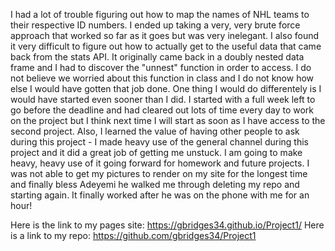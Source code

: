 I had a lot of trouble figuring out how to map the names of NHL teams to their respective ID numbers. I ended up taking a very, very brute force approach that worked so far as it goes but was very inelegant. I also found it very difficult to figure out how to actually get to the useful data that came back from the stats API. It originally came back in a doubly nested data frame and I had to discover the "unnest" function in order to access. I do not believe we worried about this function in class and I do not know how else I would have gotten that job done. One thing I would do differentely is I would have started even sooner than I did. I started with a full week left to go before the deadline and had cleared out lots of time every day to work on the project but I think next time I will start as soon as I have access to the second project. Also, I learned the value of having other people to ask during this project - I made heavy use of the general channel during this project and it did a great job of getting me unstuck. I am going to make heavy, heavy use of it going forward for homework and future projects. I was not able to get my pictures to render on my site for the longest time and finally bless Adeyemi he walked me through deleting my repo and starting again. It finally worked after he was on the phone with me for an hour!

Here is the link to my pages site: https://gbridges34.github.io/Project1/
Here is a link to my repo: https://github.com/gbridges34/Project1
